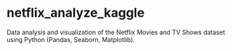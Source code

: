 # netflix_analyze_kaggle
Data analysis and visualization of the Netflix Movies and TV Shows dataset using Python (Pandas, Seaborn, Matplotlib).
